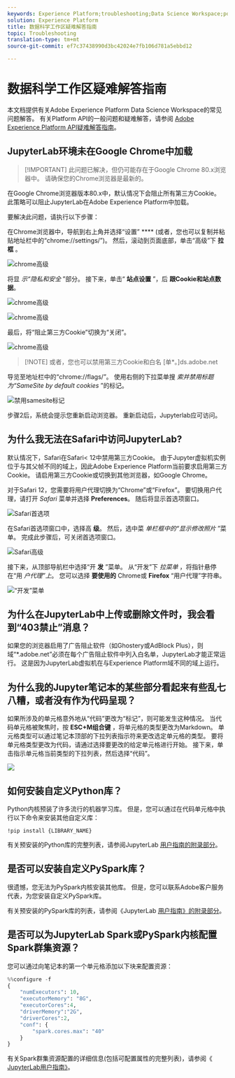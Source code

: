 ```yaml
---
keywords: Experience Platform;troubleshooting;Data Science Workspace;popular topics
solution: Experience Platform
title: 数据科学工作区疑难解答指南
topic: Troubleshooting
translation-type: tm+mt
source-git-commit: ef7c37438990d3bc42024e7fb106d781a5ebbd12

---
```



# 数据科学工作区疑难解答指南

本文档提供有关Adobe Experience Platform Data Science Workspace的常见问题解答。 有关Platform API的一般问题和疑难解答，请参阅 [Adobe Experience Platform API疑难解答指南](../landing/troubleshooting.md)。

## JupyterLab环境未在Google Chrome中加载

>[!IMPORTANT] 此问题已解决，但仍可能存在于Google Chrome 80.x浏览器中。 请确保您的Chrome浏览器是最新的。

在Google Chrome浏览器版本80.x中，默认情况下会阻止所有第三方Cookie。 此策略可以阻止JupyterLab在Adobe Experience Platform中加载。

要解决此问题，请执行以下步骤：

在Chrome浏览器中，导航到右上角并选择“设置” **** (或者，您也可以复制并粘贴地址栏中的“chrome://settings/”)。 然后，滚动到页面底部，单击“高级”下 **拉框** 。

![chrome高级](./images/faq/chrome-advanced.png)

将显 *示“隐私和安全* ”部分。 接下来，单击“ **站点设置** ”，后 **跟Cookie和站点数据**。

![chrome高级](./images/faq/privacy-security.png)

![chrome高级](./images/faq/cookies.png)

最后，将“阻止第三方Cookie”切换为“关闭”。

![chrome高级](./images/faq/toggle-off.png)

>[!NOTE] 或者，您也可以禁用第三方Cookie和白名 [单*。]ds.adobe.net

导览至地址栏中的“chrome://flags/”。 使用右侧的下拉菜单搜 *索并禁用标题为“SameSite by default cookies* ”的标记。

![禁用samesite标记](./images/faq/samesite-flag.png)

步骤2后，系统会提示您重新启动浏览器。 重新启动后，Jupyterlab应可访问。

## 为什么我无法在Safari中访问JupyterLab?

默认情况下，Safari在Safari&lt; 12中禁用第三方Cookie。 由于Jupyter虚拟机实例位于与其父帧不同的域上，因此Adobe Experience Platform当前要求启用第三方Cookie。 请启用第三方Cookie或切换到其他浏览器，如Google Chrome。

对于Safari 12，您需要将用户代理切换为“Chrome”或“Firefox”。 要切换用户代理，请打开 *Safari* 菜单并选择 **Preferences**。 随后将显示首选项窗口。

![Safari首选项](./images/faq/preferences.png)

在Safari首选项窗口中，选择高 **级**。 然后，选中菜 *单栏框中的“显示修改照片* ”菜单。 完成此步骤后，可关闭首选项窗口。

![Safari高级](./images/faq/advanced.png)

接下来，从顶部导航栏中选择“开 **发** ”菜单。 从“开发”下 *拉菜单* ，将指针悬停在“用 *户代理”上*。 您可以选择 **要使用的** Chrome或 **Firefox** “用户代理”字符串。

![“开发”菜单](./images/faq/user-agent.png)

## 为什么在JupyterLab中上传或删除文件时，我会看到“403禁止”消息？

如果您的浏览器启用了广告阻止软件（如Ghostery或AdBlock Plus），则域“\*.adobe.net”必须在每个广告阻止软件中列入白名单，JupyterLab才能正常运行。 这是因为JupyterLab虚拟机在与Experience Platform域不同的域上运行。

## 为什么我的Jupyter笔记本的某些部分看起来有些乱七八糟，或者没有作为代码呈现？

如果所涉及的单元格意外地从“代码”更改为“标记”，则可能发生这种情况。 当代码单元格被聚焦时，按 **ESC+M组合键** ，将单元格的类型更改为Markdown。 单元格类型可以通过笔记本顶部的下拉列表指示符来更改选定单元格的类型。 要将单元格类型更改为代码，请通过选择要更改的给定单元格进行开始。 接下来，单击指示单元格当前类型的下拉列表，然后选择“代码”。

![](./images/faq/code_type.png)

## 如何安装自定义Python库？

Python内核预装了许多流行的机器学习库。 但是，您可以通过在代码单元格中执行以下命令来安装其他自定义库：

```shell
!pip install {LIBRARY_NAME}
```

有关预安装的Python库的完整列表，请参阅JupyterLab [用户指南的附录部分](./jupyterlab/overview.md#supported-libraries)。

## 是否可以安装自定义PySpark库？

很遗憾，您无法为PySpark内核安装其他库。 但是，您可以联系Adobe客户服务代表，为您安装自定义PySpark库。

有关预安装的PySpark库的列表，请参阅《JupyterLab [用户指南》的附录部分](./jupyterlab/overview.md#supported-libraries)。

## 是否可以为JupyterLab Spark或PySpark内核配置Spark群集资源？

您可以通过向笔记本的第一个单元格添加以下块来配置资源：

```python
%%configure -f 
{
    "numExecutors": 10,
    "executorMemory": "8G",
    "executorCores":4,
    "driverMemory":"2G",
    "driverCores":2,
    "conf": {
        "spark.cores.max": "40"
    }
}
```

有关Spark群集资源配置的详细信息(包括可配置属性的完整列表)，请参阅《 [JupyterLab用户指南》](./jupyterlab/overview.md#pyspark-spark-execution-resource)。